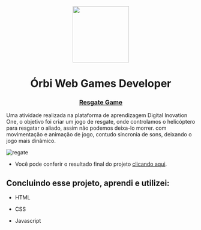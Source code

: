 <div align = "center">
<img src="https://hermes.digitalinnovation.one/assets/diome/logo.svg" width=150px>
  <h1> Órbi Web Games Developer </h1>
  <h3> <a href="https://gaberibr.github.io/resgate_game/">Resgate Game</a> </h3>
  </div>
  <p> Uma atividade realizada na plataforma de aprendizagem Digital Inovation One, o objetivo foi criar um jogo de resgate, onde controlamos o helicóptero  para resgatar o aliado, assim não podemos deixa-lo morrer. com movimentação e animação de jogo, contudo sincronia de sons, deixando o jogo mais dinâmico. </p>
  
 ![regate](https://user-images.githubusercontent.com/99212007/165316423-becf6068-9344-48ae-bdf2-7a3bfce9333e.png)

- Você pode conferir o resultado final do projeto [clicando aqui](https://gaberibr.github.io/resgate_game/).

## Concluindo esse projeto, aprendi e utilizei:
- HTML

- CSS
  
- Javascript
